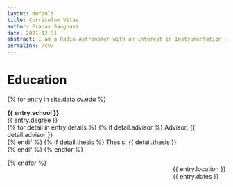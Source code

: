 ```yaml
---
layout: default
title: Curriculum Vitae
author: Pranav Sanghavi
date: 2021-12-31
abstract: I am a Radio Astronomer with an interest in Instrumentation and VLBI. I am currently completing my PhD at West Virginia University. My goal is to strive towards acquiring end-to-end experitise from analog chains to digital pipelines. I would like to build to telescopes to uncover the secrets of Fast Radio Bursts and Cosmology.
permalink: /cv/
---
```


<div>
 <h1 id = "edu"> Education </h1>
    <div class="container">
      {% for entry in site.data.cv.edu %}
      <div class="content">
        <p style='float: left'>
          <b>
            {{ entry.school }}
          </b>
          <br>
            {{ entry.degree }}
          <br>
          {% for detail in entry.details %}
            {% if detail.advisor %}
              Advisor: {{ detail.advisor }}<br>
            {% endif %}
            {% if detail.thesis %}
              Thesis: {{ detail.thesis }}<br>
            {% endif %}
          {% endfor %}
        </p>
        </div>
        <div class="content">
        <p style='float: right'>
            {{ entry.location }}
            <br>
            {{ entry.dates }}
        </p>
        </div>
      {% endfor %}
    </div>

</div>
